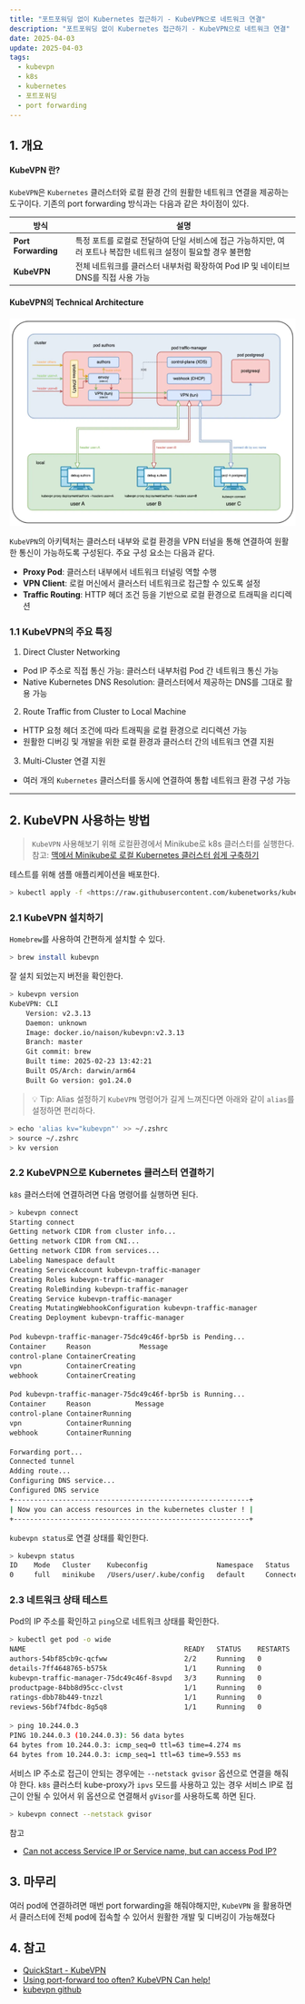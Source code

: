 ```yaml
---
title: "포트포워딩 없이 Kubernetes 접근하기 - KubeVPN으로 네트워크 연결"
description: "포트포워딩 없이 Kubernetes 접근하기 - KubeVPN으로 네트워크 연결"
date: 2025-04-03
update: 2025-04-03
tags:
  - kubevpn
  - k8s
  - kubernetes
  - 포트포워딩
  - port forwarding
---
```


## 1. 개요

#### KubeVPN 란?

`KubeVPN`은 `Kubernetes` 클러스터와 로컬 환경 간의 원활한 네트워크 연결을 제공하는 도구이다. 기존의 port forwarding 방식과는 다음과 같은 차이점이 있다.

| 방식                | 설명                                                         |
| ------------------- | ------------------------------------------------------------ |
| **Port Forwarding** | 특정 포트를 로컬로 전달하여 단일 서비스에 접근 가능하지만, 여러 포트나 복잡한 네트워크 설정이 필요할 경우 불편함 |
| **KubeVPN**         | 전체 네트워크를 클러스터 내부처럼 확장하여 Pod IP 및 네이티브 DNS를 직접 사용 가능 |

#### KubeVPN의 Technical Architecture

![KubeVPN Architecture](image-20250403231528867.png)

`KubeVPN`의 아키텍처는 클러스터 내부와 로컬 환경을 VPN 터널을 통해 연결하여 원활한 통신이 가능하도록 구성된다. 주요 구성 요소는 다음과 같다.

- **Proxy Pod**: 클러스터 내부에서 네트워크 터널링 역할 수행
- **VPN Client**: 로컬 머신에서 클러스터 네트워크로 접근할 수 있도록 설정
- **Traffic Routing**: HTTP 헤더 조건 등을 기반으로 로컬 환경으로 트래픽을 리디렉션

### 1.1 KubeVPN의 주요 특징

1. Direct Cluster Networking

- Pod IP 주소로 직접 통신 가능: 클러스터 내부처럼 Pod 간 네트워크 통신 가능
- Native Kubernetes DNS Resolution: 클러스터에서 제공하는 DNS를 그대로 활용 가능

2. Route Traffic from Cluster to Local Machine

- HTTP 요청 헤더 조건에 따라 트래픽을 로컬 환경으로 리디렉션 가능
- 원활한 디버깅 및 개발을 위한 로컬 환경과 클러스터 간의 네트워크 연결 지원

3. Multi-Cluster 연결 지원

- 여러 개의 `Kubernetes` 클러스터를 동시에 연결하여 통합 네트워크 환경 구성 가능

------

## 2. KubeVPN 사용하는 방법

> `KubeVPN` 사용해보기 위해 로컬환경에서 Minikube로 k8s 클러스터를 실행한다. 
> 참고: [맥에서 Minikube로 로컬 Kubernetes 클러스터 쉽게 구축하기](https://blog.advenoh.pe.kr/맥에서-minikube로-로컬-kubernetes-클러스터-쉽게-구축하기/)

테스트를 위해 샘플 애플리케이션을 배포한다.

```bash
> kubectl apply -f <https://raw.githubusercontent.com/kubenetworks/kubevpn/master/samples/bookinfo.yaml>
```

### 2.1 KubeVPN 설치하기

`Homebrew`를 사용하여 간편하게 설치할 수 있다.

```bash
> brew install kubevpn
```

잘 설치 되었는지 버전을 확인한다.

```bash
> kubevpn version
KubeVPN: CLI
    Version: v2.3.13
    Daemon: unknown
    Image: docker.io/naison/kubevpn:v2.3.13
    Branch: master
    Git commit: brew
    Built time: 2025-02-23 13:42:21
    Built OS/Arch: darwin/arm64
    Built Go version: go1.24.0
```

> 💡 Tip: Alias 설정하기 `KubeVPN` 명령어가 길게 느껴진다면 아래와 같이 `alias`를 설정하면 편리하다.

```bash
> echo 'alias kv="kubevpn"' >> ~/.zshrc
> source ~/.zshrc
> kv version
```

### 2.2 KubeVPN으로 Kubernetes 클러스터 연결하기

`k8s` 클러스터에 연결하려면 다음 명령어를 실행하면 된다.

```bash
> kubevpn connect
Starting connect
Getting network CIDR from cluster info...
Getting network CIDR from CNI...
Getting network CIDR from services...
Labeling Namespace default
Creating ServiceAccount kubevpn-traffic-manager
Creating Roles kubevpn-traffic-manager
Creating RoleBinding kubevpn-traffic-manager
Creating Service kubevpn-traffic-manager
Creating MutatingWebhookConfiguration kubevpn-traffic-manager
Creating Deployment kubevpn-traffic-manager

Pod kubevpn-traffic-manager-75dc49c46f-bpr5b is Pending...
Container     Reason            Message
control-plane ContainerCreating 
vpn           ContainerCreating 
webhook       ContainerCreating 

Pod kubevpn-traffic-manager-75dc49c46f-bpr5b is Running...
Container     Reason           Message
control-plane ContainerRunning 
vpn           ContainerRunning 
webhook       ContainerRunning 

Forwarding port...
Connected tunnel
Adding route...
Configuring DNS service...
Configured DNS service
+----------------------------------------------------------+
| Now you can access resources in the kubernetes cluster ! |
+----------------------------------------------------------+
```

`kubevpn status`로 연결 상태를 확인한다.

```bash
> kubevpn status
ID    Mode   Cluster    Kubeconfig                 Namespace   Status      Netif
0     full   minikube   /Users/user/.kube/config   default     Connected   utun7
```

### 2.3 네트워크 상태 테스트

Pod의 IP 주소를 확인하고 `ping`으로 네트워크 상태를 확인한다.

```bash
> kubectl get pod -o wide
NAME                                       READY   STATUS    RESTARTS   AGE     IP           NODE       NOMINATED NODE   READINESS GATES
authors-54bf85cb9c-qcfww                   2/2     Running   0          2m10s   10.244.0.7   minikube   <none>           <none>
details-7ff4648765-b575k                   1/1     Running   0          2m10s   10.244.0.3   minikube   <none>           <none>
kubevpn-traffic-manager-75dc49c46f-8svpd   3/3     Running   0          19s     10.244.0.9   minikube   <none>           <none>
productpage-84bb8d95cc-clvst               1/1     Running   0          2m10s   10.244.0.6   minikube   <none>           <none>
ratings-dbb78b449-tnzzl                    1/1     Running   0          2m10s   10.244.0.4   minikube   <none>           <none>
reviews-56bf74fbdc-8g5q8                   1/1     Running   0          2m10s   10.244.0.5   minikube   <none>           <none>

> ping 10.244.0.3
PING 10.244.0.3 (10.244.0.3): 56 data bytes
64 bytes from 10.244.0.3: icmp_seq=0 ttl=63 time=4.274 ms
64 bytes from 10.244.0.3: icmp_seq=1 ttl=63 time=9.553 ms
```

서비스 IP 주소로 접근이 안되는 경우에는 `--netstack gvisor` 옵션으로 연결을 해줘야 한다. `k8s` 클러스터 kube-proxy가 `ipvs` 모드를 사용하고 있는 경우 서비스 IP로 접근이 안될 수 있어서 위 옵션으로 연결해서 `gVisor`를 사용하도록 하면 된다.

```bash
> kubevpn connect --netstack gvisor
```

참고

- [Can not access Service IP or Service name, but can access Pod IP?](https://kubevpn.dev/docs/faq/5)

## 3. 마무리

여러 pod에 연결하려면 매번 port forwarding을 해줘야해지만, `KubeVPN` 을 활용하면서 클러스터에 전체 pod에 접속할 수 있어서 원활한 개발 및 디버깅이 가능해졌다

## 4. 참고

- [QuickStart - KubeVPN](https://kubevpn.dev/docs/quickstart/)
- [Using port-forward too often? KubeVPN Can help!](https://www.kubeblogs.com/kubevpn-revolutionizing-kubernetes-local-development/)
- [kubevpn github](https://github.com/kubenetworks/kubevpn)

